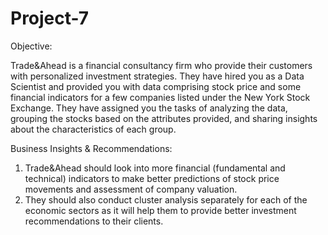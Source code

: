 # Project-7

Objective: 

Trade&Ahead is a financial consultancy firm who provide their customers with personalized investment strategies. They have hired you as a Data Scientist and provided you with data comprising stock price and some financial indicators for a few companies listed under the New York Stock Exchange. They have assigned you the tasks of analyzing the data, grouping the stocks based on the attributes provided, and sharing insights about the characteristics of each group.

Business Insights & Recommendations:
1. Trade&Ahead should look into more financial (fundamental and technical) indicators to make better predictions of stock price movements and assessment of company valuation.
2. They should also conduct cluster analysis separately for each of the economic sectors as it will help them to provide better investment recommendations to their clients.
